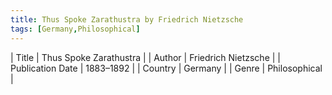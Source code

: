 ```yaml
---
title: Thus Spoke Zarathustra by Friedrich Nietzsche
tags: [Germany,Philosophical]
---     
```

| Title | Thus Spoke Zarathustra  |
| Author |  Friedrich Nietzsche  |
| Publication Date | 1883–1892   |
| Country | Germany |
| Genre | Philosophical  |
        